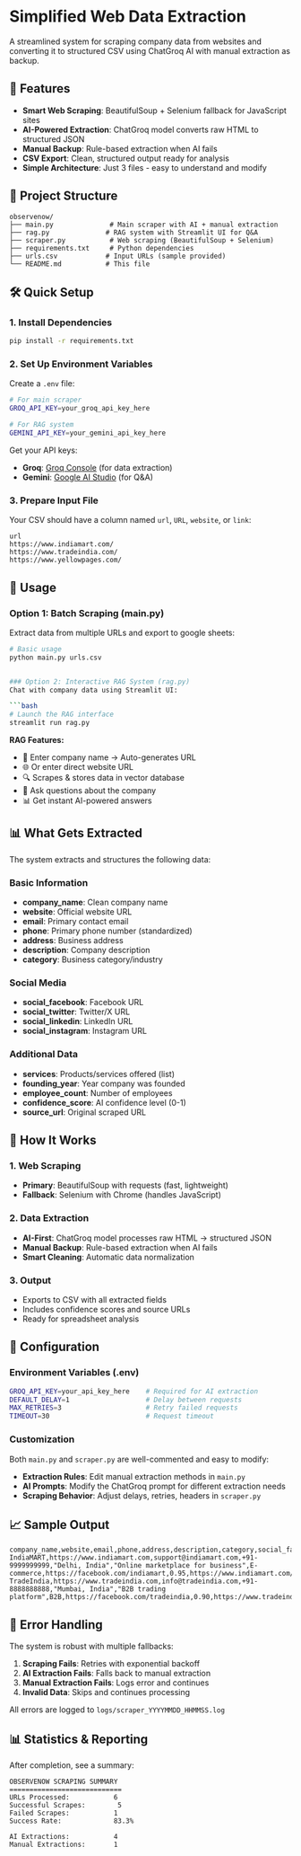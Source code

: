 # Simplified Web Data Extraction

A streamlined system for scraping company data from websites and converting it to structured CSV using ChatGroq AI with manual extraction as backup.

## 🚀 Features

- **Smart Web Scraping**: BeautifulSoup + Selenium fallback for JavaScript sites
- **AI-Powered Extraction**: ChatGroq model converts raw HTML to structured JSON
- **Manual Backup**: Rule-based extraction when AI fails
- **CSV Export**: Clean, structured output ready for analysis
- **Simple Architecture**: Just 3 files - easy to understand and modify

## 📁 Project Structure

```
observenow/
├── main.py              # Main scraper with AI + manual extraction
├── rag.py              # RAG system with Streamlit UI for Q&A
├── scraper.py           # Web scraping (BeautifulSoup + Selenium)
├── requirements.txt     # Python dependencies
├── urls.csv            # Input URLs (sample provided)
└── README.md           # This file
```

## 🛠️ Quick Setup

### 1. Install Dependencies
```bash
pip install -r requirements.txt
```

### 2. Set Up Environment Variables
Create a `.env` file:
```bash
# For main scraper
GROQ_API_KEY=your_groq_api_key_here

# For RAG system  
GEMINI_API_KEY=your_gemini_api_key_here
```

Get your API keys:
- **Groq**: [Groq Console](https://console.groq.com/) (for data extraction)
- **Gemini**: [Google AI Studio](https://makersuite.google.com/app/apikey) (for Q&A)

### 3. Prepare Input File
Your CSV should have a column named `url`, `URL`, `website`, or `link`:

```csv
url
https://www.indiamart.com/
https://www.tradeindia.com/
https://www.yellowpages.com/
```

## 🚀 Usage

### Option 1: Batch Scraping (main.py)
Extract data from multiple URLs and export to google sheets:

```bash
# Basic usage
python main.py urls.csv


### Option 2: Interactive RAG System (rag.py)
Chat with company data using Streamlit UI:

```bash
# Launch the RAG interface
streamlit run rag.py
```

**RAG Features:**
- 🏢 Enter company name → Auto-generates URL
- 🌐 Or enter direct website URL  
- 🔍 Scrapes & stores data in vector database
- 💬 Ask questions about the company
- 📊 Get instant AI-powered answers

## 📊 What Gets Extracted

The system extracts and structures the following data:

### Basic Information
- **company_name**: Clean company name
- **website**: Official website URL
- **email**: Primary contact email
- **phone**: Primary phone number (standardized)
- **address**: Business address
- **description**: Company description
- **category**: Business category/industry

### Social Media
- **social_facebook**: Facebook URL
- **social_twitter**: Twitter/X URL
- **social_linkedin**: LinkedIn URL
- **social_instagram**: Instagram URL

### Additional Data
- **services**: Products/services offered (list)
- **founding_year**: Year company was founded
- **employee_count**: Number of employees
- **confidence_score**: AI confidence level (0-1)
- **source_url**: Original scraped URL

## 🤖 How It Works

### 1. Web Scraping
- **Primary**: BeautifulSoup with requests (fast, lightweight)
- **Fallback**: Selenium with Chrome (handles JavaScript)

### 2. Data Extraction
- **AI-First**: ChatGroq model processes raw HTML → structured JSON
- **Manual Backup**: Rule-based extraction when AI fails
- **Smart Cleaning**: Automatic data normalization

### 3. Output
- Exports to CSV with all extracted fields
- Includes confidence scores and source URLs
- Ready for spreadsheet analysis

## 🔧 Configuration

### Environment Variables (.env)
```bash
GROQ_API_KEY=your_api_key_here    # Required for AI extraction
DEFAULT_DELAY=1                   # Delay between requests
MAX_RETRIES=3                     # Retry failed requests
TIMEOUT=30                        # Request timeout
```

### Customization
Both `main.py` and `scraper.py` are well-commented and easy to modify:

- **Extraction Rules**: Edit manual extraction methods in `main.py`
- **AI Prompts**: Modify the ChatGroq prompt for different extraction needs
- **Scraping Behavior**: Adjust delays, retries, headers in `scraper.py`

## 📈 Sample Output

```csv
company_name,website,email,phone,address,description,category,social_facebook,confidence_score,source_url
IndiaMART,https://www.indiamart.com,support@indiamart.com,+91-9999999999,"Delhi, India","Online marketplace for business",E-commerce,https://facebook.com/indiamart,0.95,https://www.indiamart.com/
TradeIndia,https://www.tradeindia.com,info@tradeindia.com,+91-8888888888,"Mumbai, India","B2B trading platform",B2B,https://facebook.com/tradeindia,0.90,https://www.tradeindia.com/
```

## 🚨 Error Handling

The system is robust with multiple fallbacks:

1. **Scraping Fails**: Retries with exponential backoff
2. **AI Extraction Fails**: Falls back to manual extraction
3. **Manual Extraction Fails**: Logs error and continues
4. **Invalid Data**: Skips and continues processing

All errors are logged to `logs/scraper_YYYYMMDD_HHMMSS.log`

## 📊 Statistics & Reporting

After completion, see a summary:
```
OBSERVENOW SCRAPING SUMMARY
============================
URLs Processed:           6
Successful Scrapes:        5
Failed Scrapes:           1
Success Rate:             83.3%

AI Extractions:           4
Manual Extractions:       1
```
